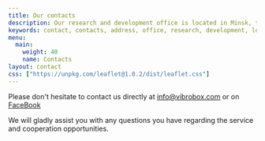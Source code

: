 ```yaml
---
title: Our contacts
description: Our research and development office is located in Minsk, the capital of Belarus. We respond to every email or FaceBook message.
keywords: contact, contacts, address, office, research, development, location, Minsk, Belarus
menu:
  main:
    weight: 40
    name: Contacts
layout: contact
css: ["https://unpkg.com/leaflet@1.0.2/dist/leaflet.css"]
---
```

Please don't hesitate to contact us directly at <info@vibrobox.com> or on [FaceBook](https://m.me/VibroBox)

We will gladly assist you with any questions you have regarding the service and cooperation opportunities.

